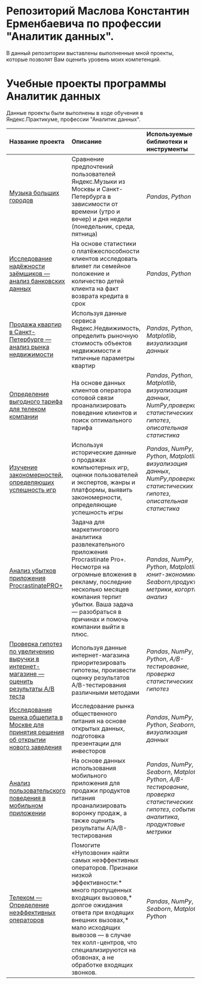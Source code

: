 # Репозиторий Маслова Константин Ерменбаевича по профессии "Аналитик данных".
В данный репозитории выставлены выполненные мной проекты, которые позволят Вам оценить уровень моих компетенций.
# Учебные проекты программы Аналитик данных
Данные проекты были выполнены в ходе обучения в Яндекс.Практикуме, профессии "Аналитик данных".

| Название проекта | Описание | Используемые библиотеки и инструменты | 
| :---------------------- | :---------------------- | :---------------------- |
| [Музыка больших городов](Музыка_больших_городов) | Сравнение предпочтений пользователей Яндекс.Музыки из Москвы и Санкт-Петербурга в зависимости от времени (утро и вечер) и дня недели (понедельник, среда, пятница)| *Pandas*, *Python*
| [Исследование надёжности заёмщиков — анализ банковских данных](Исследование_надёжности_заёмщиков) | На основе статистики о платёжеспособности клиентов исследовать влияет ли семейное положение и количество детей клиента на факт возврата кредита в срок| *Pandas*, *Python*
| [Продажа квартир в Санкт-Петербурге — анализ рынка недвижимости](Aнализ_рынка_недвижимости) | Используя данные сервиса Яндекс.Недвижимость, определить рыночную стоимость объектов недвижимости и типичные параметры квартир| *Pandas*, *Python*, *Matplotlib*, *визуализация данных*
| [Определение выгодного тарифа для телеком компании](Определение_выгодного_тарифа_для_телеком_компании) | На основе данных клиентов оператора сотовой связи проанализировать поведение клиентов и поиск оптимального тарифа| *Pandas*, *Python*, *Matplotlib*, *визуализация данных*, *NumPy*,*проверка статистических гипотез*, *описательная статистика*
| [Изучение закономерностей, определяющих успешность игр](Изучение_закономерностей,определяющих_успешность_игр) | Используя исторические данные о продажах компьютерных игр, оценки пользователей и экспертов, жанры и платформы, выявить закономерности, определяющие успешность игры| *Pandas*, *NumPy*, *Python*, *Matplotlib*, *визуализация данных*, *NumPy*,*проверка статистических гипотез*, *описательная статистика*
| [Анализ убытков приложения ProcrastinatePRO+](Анализ_убытков_приложения_ProcrastinatePRO+) | Задача для маркетингового аналитика развлекательного приложения Procrastinate Pro+. Несмотря на огромные вложения в рекламу, последние несколько месяцев компания терпит убытки. Ваша задача — разобраться в причинах и помочь компании выйти в плюс.| *Pandas*, *NumPy*, *Python*, *Matplotlib*, *юнит-экономика*, *Seaborn*,*продуктовые метрики*, *когортный анализ*
| [Проверка гипотез по увеличению выручки в интернет-магазине — оценить результаты A/B теста](Проверка_гипотез_по_увеличению_выручки_в_интернет-магазине) | Используя данные интернет-магазина приоритезировать гипотезы, произвести оценку результатов A/B-тестирования различными методами| *Pandas*, *NumPy*, *Python*, *A/B-тестирование*, *проверка статистических гипотез*
| [Исследования рынка общепита в Москве для принятия решения об открытии нового заведения](Исследования_рынка_общепита_в_Москве) |Исследование рынка общественного питания на основе открытых данных, подготовка презентации для инвесторов| *Pandas*, *NumPy*, *Python*, *Seaborn*, *визуализация данных*
| [Анализ пользовательского поведения в мобильном приложении](Анализ_пользовательского_поведения_в_мобильном_приложении) | На основе данных использования мобильного приложения для продажи продуктов питания проанализировать воронку продаж, а также оценить результаты A/A/B-тестирования | *Pandas*, *NumPy*, *Seaborn*, *Matplotlib*, *Python*, *A/B-тестирование*, *проверка статистических гипотез*, *событийная аналитика*, *продуктовые метрики*
| [Телеком — Определение неэффективных операторов](Выпускной_проект) | Помогите «Нупозвони» найти самых неэффективных операторов. Признаки низкой эффективности:* много пропущенных входящих вызовов,* долгое ожидания ответа при входящих внешних вызовах,* мало исходящих вывозов — в случае тех колл-центров, что специализируются на обзвонах, а не обработке входящих звонков. | *Pandas*, *NumPy*, *Seaborn*, *Matplotlib*, *Python*

